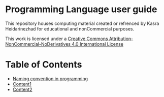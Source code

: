 # Programming Language user guide

This repository houses computing material created or refrenced by Kasra Heidarinezhad for educational and nonCommercial purposes.

This work is licensed under a [Creative Commons Attribution-NonCommercial-NoDerivatives 4.0 International License](https://creativecommons.org/licenses/by-nc-nd/4.0/)

# Table of Contents
- [Naming convention in programming](ProgrammingLanguage/Naming_Convention_Programming.md)
- [Content1](ProgrammingLanguage/C#/READ.md)
- [Content2](ProgrammingLanguage/Python/READ.md)